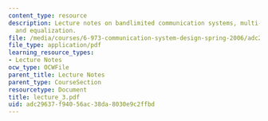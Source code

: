 ```yaml
---
content_type: resource
description: Lecture notes on bandlimited communication systems, multi-tone systems,
  and equalization.
file: /media/courses/6-973-communication-system-design-spring-2006/adc29637f94056ac38da8030e9c2ffbd_lecture_3.pdf
file_type: application/pdf
learning_resource_types:
- Lecture Notes
ocw_type: OCWFile
parent_title: Lecture Notes
parent_type: CourseSection
resourcetype: Document
title: lecture_3.pdf
uid: adc29637-f940-56ac-38da-8030e9c2ffbd
---
```

